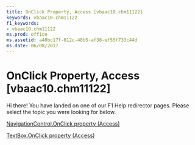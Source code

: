 ```yaml
---
title: OnClick Property, Access [vbaac10.chm11122]
keywords: vbaac10.chm11122
f1_keywords:
- vbaac10.chm11122
ms.prod: office
ms.assetid: a40bc17f-012c-48b5-af38-ef55f733c44d
ms.date: 06/08/2017
---
```



# OnClick Property, Access [vbaac10.chm11122]

Hi there! You have landed on one of our F1 Help redirector pages. Please select the topic you were looking for below.

[NavigationControl.OnClick property (Access)](http://msdn.microsoft.com/library/41352c03-f034-a882-9ef1-05b06c2f51af%28Office.15%29.aspx)

[TextBox.OnClick property (Access)](http://msdn.microsoft.com/library/54f32b3d-16df-376d-b5c0-9bbb2ff0931a%28Office.15%29.aspx)



